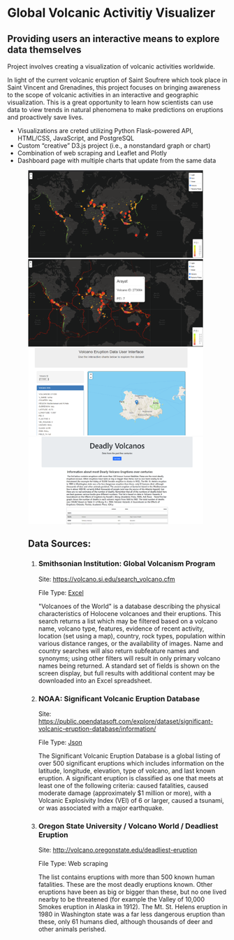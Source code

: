 <h1>Global Volcanic Activitiy Visualizer</h1>


<h2>Providing users an interactive means to explore data themselves</h2>


  

<p>Project involves creating a visualization of volcanic activities worldwide.</p>
<p>In light of the current volcanic eruption of Saint Soufrere which took place in Saint Vincent and Grenadines, this project focuses on bringing awareness to the scope of volcanic activities in an interactive and geographic visualization. This is a great opportunity to learn how scientists can use data to view trends in natural phenomena to make predictions on eruptions and proactively save lives.</p> 


<ul><li>Visualizations are creted utilizing  Python Flask–powered API, HTML/CSS, JavaScript, and PostgreSQL</li>
<li>Custom “creative” D3.js project (i.e., a nonstandard graph or chart)</li>
<li>Combination of web scraping and Leaflet and Plotly</li>
<li>Dashboard page with multiple charts that update from the same data</li><ul>


<p float="left">
<img src = "https://github.com/ashante112/Project2-Team2/blob/main/Images/leaflet1.png" width=400 height=200>
<img src = "https://github.com/ashante112/Project2-Team2/blob/main/Images/leafletWithMarker.png" width=400 height=200>
<img src = "https://github.com/ashante112/Project2-Team2/blob/main/Images/interactive.png" width=400 height=200>
<img src = "https://github.com/ashante112/Project2-Team2/blob/main/Images/webScrape1.png" width=400 height=200>
</p>
  
<h2>Data Sources:</h2>

<ol><li><h3>Smithsonian Institution: Global Volcanism Program</h3>
<p>Site: <a href="https://volcano.si.edu/search_volcano.cfm">https://volcano.si.edu/search_volcano.cfm</a>
  <p>File Type: <a href="Data/GVP_Volcano_List.xls">Excel</a></p>
<p>"Volcanoes of the World" is a database describing the physical characteristics of Holocene volcanoes and their eruptions. This search returns a list which may be filtered based on a volcano name, volcano type, features, evidence of recent activity, location (set using a map), country, rock types, population within various distance ranges, or the availability of images. Name and country searches will also return subfeature names and synonyms; using other filters will result in only primary volcano names being returned. A standard set of fields is shown on the screen display, but full results with additional content may be downloaded into an Excel spreadsheet.</p></li>

<li><h3>NOAA: Significant Volcanic Eruption Database</h3>
<p>Site: <a href="https://public.opendatasoft.com/explore/dataset/significant-volcanic-eruption-database/information/">https://public.opendatasoft.com/explore/dataset/significant-volcanic-eruption-database/information/</a></p>
<p>File Type: <a href="https://public.opendatasoft.com/api/records/1.0/search/?dataset=significant-volcanic-eruption-database&q=&facet=year&facet=tsu&facet=eq&facet=name&facet=location&facet=country&facet=type&facet=status&facet=deaths_description&facet=missing_description&facet=injuries_description&facet=damage_description&facet=houses_destroyed_description&facet=total_deaths_description&facet=total_missing_description&facet=total_injuries_description&facet=total_damage_description&facet=total_houses_destroyed_description&facet=houses_damaged_description">Json</a></p>
<p>The Significant Volcanic Eruption Database is a global listing of over 500 significant eruptions which includes information on the latitude, longitude, elevation, type of volcano, and last known eruption. A significant eruption is classified as one that meets at least one of the following criteria: caused fatalities, caused moderate damage (approximately $1 million or more), with a Volcanic Explosivity Index (VEI) of 6 or larger, caused a tsunami, or was associated with a major earthquake.</p></li>

<li><h3>Oregon State University / Volcano World / Deadliest Eruption</h3>
  <p>Site: <a href="http://volcano.oregonstate.edu/deadliest-eruption">http://volcano.oregonstate.edu/deadliest-eruption</a>
<p>File Type: Web scraping</p>
<p>The list contains eruptions with more than 500 known human fatalities. These are the most deadly eruptions known. Other eruptions have been as big or bigger than these, but no one lived nearby to be threatened (for example the Valley of 10,000 Smokes eruption in Alaska in 1912). The Mt. St. Helens eruption in 1980 in Washington state was a far less dangerous eruption than these, only 61 humans died, although thousands of deer and other animals perished.</p></li>
</ol>

 
